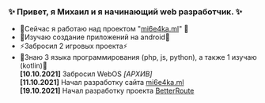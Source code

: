 ### ✨ Привет, я Михаил и я начинающий web разработчик. ✨
- 🔭Сейчас я работаю над проектом "[mi6e4ka.ml](https://mi6e4ka.ml)" 🔭
- 🌱Изучаю создание приложений на android🌱
- ⚡Забросил 2 игровых проекта⚡
- 💬Знаю 3 языка программирования (php, js, python), а также 1 изучаю (kotlin)💬  
**[10.10.2021]** Забросил WebOS *[АРХИВ]*  
**[11.10.2021]** Начал разработку сайта [mi6e4ka.ml](https://mi6e4ka.ml)  
**[19.10.2021]** Начал разработку проекта [BetterRoute](https://nedovoza.net)
<!--
**mi6e4ka/mi6e4ka** is a ✨ _special_ ✨ repository because its `README.md` (this file) appears on your GitHub profile.

Here are some ideas to get you started:

- 🔭 I’m currently working on ...
- 🌱 I’m currently learning ...
- 👯 I’m looking to collaborate on ...
- 🤔 I’m looking for help with ...
- 💬 Ask me about ...
- 📫 How to reach me: ...
- 😄 Pronouns: ...
- ⚡ Fun fact: ...
-->
